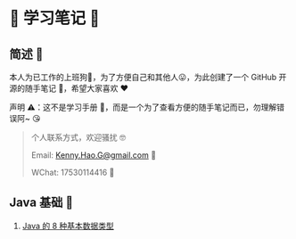 # 📝 学习笔记 📝

## 简述 🎤

本人为已工作的上班狗🐶，为了方便自己和其他人😛，为此创建了一个 GitHub 开源的随手笔记 📝，希望大家喜欢 ❤️



声明 ⚠️：这不是学习手册 📔，而是一个为了查看方便的随手笔记而已，勿理解错误阿~ 😘



> 个人联系方式，欢迎骚扰 🤓
>
> Email: Kenny.Hao.G@gmail.com 🐽
>
> WChat: 17530114416 🥤



## Java 基础 📝

1. [Java 的 8 种基本数据类型](https://github.com/Kenny-Hao-G/NoteBook/blob/master/Java%20基础/Java8大基本数据类型/Java%20八大基本数据类型%20%20📝.md)